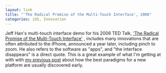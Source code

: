 ```yaml
---
layout: link
title: "'The Radical Promise of the Multi-Touch Interface', 2006"
categories: iOS, Innovation
---
```


Jeff Han's multi-touch interface demo for his 2006 TED Talk, ['The Radical Promise of the Multi-Touch Interface'](https://www.ted.com/talks/jeff_han_the_radical_promise_of_the_multi_touch_interface) , includes many innovations that are often attributed to the iPhone, announced a year later, including pinch to zoom. He also refers to the software as "apps", and "the interface disappears" is a direct quote. This is a great example of what I'm getting at with with [my previous post](https://blog.robenkleene.com/2019/04/11/a-few-smart-people-in-a-room/) about how the best paradigms for a new platform are usually discovered early.
